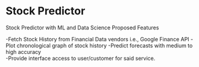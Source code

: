 # Stock Predictor
Stock Predictor with ML and Data Science Proposed Features  

-Fetch Stock History from Financial Data vendors i.e., Google Finance API 
-Plot chronological graph of stock history 
-Predict forecasts with medium to high accuracy  
-Provide interface access to user/customer for said service.
